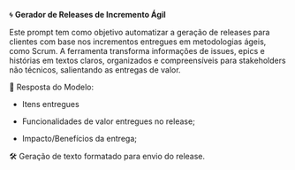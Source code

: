 🌀 **Gerador de Releases de Incremento Ágil**

Este prompt tem como objetivo automatizar a geração de releases para clientes com base nos incrementos entregues em metodologias ágeis, como Scrum. A ferramenta transforma informações de issues, epics e histórias em textos claros, organizados e compreensíveis para stakeholders não técnicos, salientando as entregas de valor.

🧩 Resposta do Modelo:

- Itens entregues

- Funcionalidades de valor entregues no release;

- Impacto/Benefícios da entrega;

🛠️ Geração de texto formatado para envio do release.



